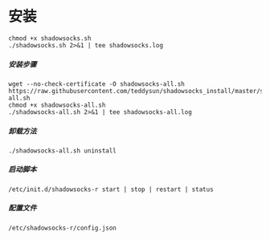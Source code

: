 # 安装
	
	chmod +x shadowsocks.sh
	./shadowsocks.sh 2>&1 | tee shadowsocks.log
	

#####	安装步骤

	wget --no-check-certificate -O shadowsocks-all.sh https://raw.githubusercontent.com/teddysun/shadowsocks_install/master/shadowsocks-all.sh
	chmod +x shadowsocks-all.sh
	./shadowsocks-all.sh 2>&1 | tee shadowsocks-all.log
		

#####	卸载方法

	./shadowsocks-all.sh uninstall
	
#####	启动脚本	

	/etc/init.d/shadowsocks-r start | stop | restart | status
	
#####	配置文件	
	/etc/shadowsocks-r/config.json